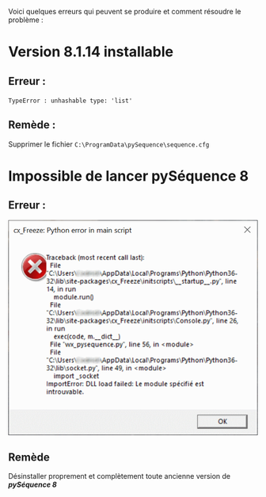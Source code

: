 Voici quelques erreurs qui peuvent se produire et comment résoudre le problème :

# Version 8.1.14 installable
## Erreur :
`TypeError : unhashable type: 'list'`

## Remède :
Supprimer le fichier `C:\ProgramData\pySequence\sequence.cfg`

# Impossible de lancer __**pySéquence 8**__
## Erreur :
![](/images/Erreur_DLL.png)

## Remède
Désinstaller proprement et complètement toute ancienne version de __*pySéquence 8*__
